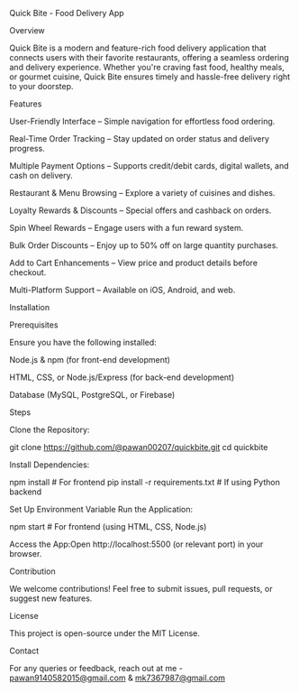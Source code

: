 Quick Bite - Food Delivery App

Overview

Quick Bite is a modern and feature-rich food delivery application that connects users with their favorite restaurants, offering a seamless ordering and delivery experience. Whether you're craving fast food, healthy meals, or gourmet cuisine, Quick Bite ensures timely and hassle-free delivery right to your doorstep.

Features

User-Friendly Interface – Simple navigation for effortless food ordering.

Real-Time Order Tracking – Stay updated on order status and delivery progress.

Multiple Payment Options – Supports credit/debit cards, digital wallets, and cash on delivery.

Restaurant & Menu Browsing – Explore a variety of cuisines and dishes.

Loyalty Rewards & Discounts – Special offers and cashback on orders.

Spin Wheel Rewards – Engage users with a fun reward system.

Bulk Order Discounts – Enjoy up to 50% off on large quantity purchases.

Add to Cart Enhancements – View price and product details before checkout.

Multi-Platform Support – Available on iOS, Android, and web.

Installation

Prerequisites

Ensure you have the following installed:

Node.js & npm (for front-end development)

HTML, CSS, or Node.js/Express (for back-end development)

Database (MySQL, PostgreSQL, or Firebase)

Steps

Clone the Repository:

git clone https://github.com/@pawan00207/quickbite.git
cd quickbite

Install Dependencies:

npm install  # For frontend
pip install -r requirements.txt  # If using Python backend

Set Up Environment Variable
Run the Application:

npm start  # For frontend (using HTML, CSS, Node.js)

Access the App:Open http://localhost:5500 (or relevant port) in your browser.

Contribution

We welcome contributions! Feel free to submit issues, pull requests, or suggest new features.

License

This project is open-source under the MIT License.

Contact

For any queries or feedback, reach out at me - pawan9140582015@gmail.com &   mk7367987@gmail.com
